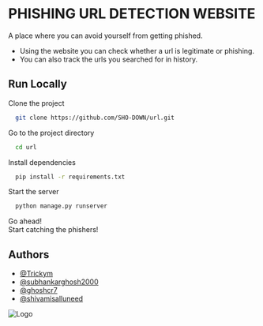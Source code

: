 
# PHISHING URL DETECTION WEBSITE

A place where you can avoid yourself from getting phished.

- Using the website you can check whether a url is legitimate or phishing.
- You can also track the urls you searched for in history.



## Run Locally

Clone the project

```bash
  git clone https://github.com/SHO-DOWN/url.git
```

Go to the project directory

```bash
  cd url
```

Install dependencies

```bash
  pip install -r requirements.txt
```

Start the server

```bash
  python manage.py runserver
```
Go ahead! \
Start catching the phishers!



## Authors

- [@Trickym](https://github.com/Trickym)
- [@subhankarghosh2000](https://github.com/subhankarghosh2000)
- [@ghoshcr7](https://github.com/ghoshcr7)
- [@shivamisalluneed](https://github.com/shivamisalluneed)


![Logo](https://lh3.googleusercontent.com/pw/AM-JKLUs1Refh_b0vXlbk9--1W2IuTOe3nlOUaj_fMNqx9gmbQLsJViNNEVnH4t08TOx3m1BXS9xx4qQLJdNKBNGYRQLkh2N2wpOyqzl5Oi7fGjDjsKWzBYRVOQRGwaKESSFFsYgKao6M-J0QAt7O4gjEZ3d=s500-no?authuser=0)

